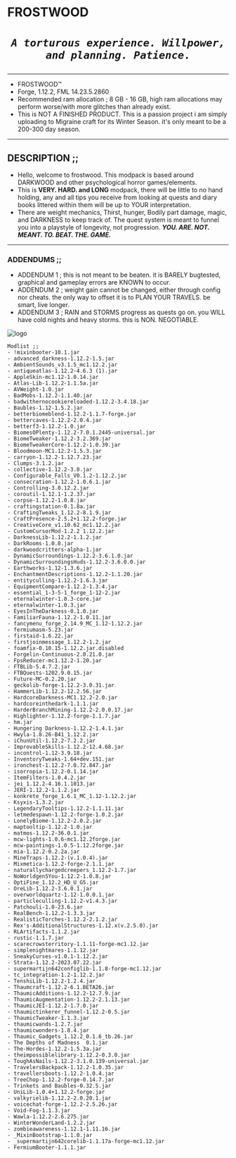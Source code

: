 # FROSTWOOD
<h1>
<p align="center">
  <em
    ><strong
      ><code
        >A torturous experience. Willpower, and planning. Patience.</code
      ></strong
    ></em
  >
</p>
</h1>

---
- FROSTWOOD™
- Forge, 1.12.2, FML 14.23.5.2860
- Recommended ram allocation ; 8 GB - 16 GB, high ram allocations may perform worse/with more glitches than already exist. 
- This is NOT A FINISHED PRODUCT. This is a passion project i am simply uploading to Migraine craft for its Winter Season. it's only meant to be a 200-300 day season.
---
## DESCRIPTION ;;
- Hello, welcome to frostwood. This modpack is based around DARKWOOD and other psychological horror games/elements.
- This is **VERY. HARD. and LONG** modpack, there will be little to no hand holding, any and all tips you receive from looking at quests and diary books littered within them will be up to YOUR interpretation. 
- There are weight mechanics, Thirst, hunger, Bodily part damage, magic, and DARKNESS to keep track of. The quest system is meant to funnel you into a playstyle of longevity, not progression.  ***YOU. ARE. NOT. MEANT. TO. BEAT. THE. GAME.***
---
### ADDENDUMS ;;
- ADDENDUM 1 ; this is not meant to be beaten. it is BARELY bugtested, graphical and gameplay errors are KNOWN to occur. 
- ADDENDUM 2 ; weight gain cannot be changed, either through config nor cheats. the only way to offset it is to PLAN YOUR TRAVELS. be smart, live longer.
- ADDENDUM 3 ; RAIN and STORMS progress as quests go on. you WILL have cold nights and heavy storms. this is NON. NEGOTIABLE.

![logo](https://github.com/user-attachments/assets/a2262408-a28b-4ddb-b37b-735cd01b715a "FROSTWOOD")
```
Modlist ;;
- !mixinbooter-10.1.jar
- advanced_darkness-1.12.2-1.5.jar
- AmbientSounds_v3.1.5_mc1.12.2.jar
- antiqueatlas-1.12.2-4.6.3 (1).jar
- AppleSkin-mc1.12-1.0.14.jar
- Atlas-Lib-1.12.2-1.1.5a.jar
- AVWeight-1.0.jar
- BadMobs-1.12.2-1.1.40.jar
- badwithernocookiereloaded-1.12.2-3.4.18.jar
- Baubles-1.12-1.5.2.jar
- betterbiomeblend-1.12.2-1.1.7-forge.jar
- bettercaves-1.12.2-2.0.4.jar
- betterf3-1.12.2-1.0.jar
- BiomesOPlenty-1.12.2-7.0.1.2445-universal.jar
- BiomeTweaker-1.12.2-3.2.369.jar
- BiomeTweakerCore-1.12.2-1.0.39.jar
- Bloodmoon-MC1.12.2-1.5.3.jar
- carryon-1.12.2-1.12.7.23.jar
- Clumps-3.1.2.jar
- collective-1.12.2-3.0.jar
- Configurable_Falls_V0.1.2-1.12.2.jar
- consecration-1.12.2-1.0.6.1.jar
- Controlling-3.0.12.2.jar
- coroutil-1.12.1-1.2.37.jar
- corpse-1.12.2-1.0.8.jar
- craftingstation-0.1.8a.jar
- CraftingTweaks_1.12.2-8.1.9.jar
- CraftPresence-2.5.2+1.12.2-forge.jar
- CreativeCore_v1.10.62_mc1.12.2.jar
- CustomCursorMod-1.2.2 1.12.2.jar
- DarknessLib-1.12.2-1.1.2.jar
- DarkRooms-1.0.0.jar
- darkwoodcritters-alpha-1.jar
- DynamicSurroundings-1.12.2-3.6.1.0.jar
- DynamicSurroundingsHuds-1.12.2-3.6.0.0.jar
- Earthworks-1.12-1.3.6.jar
- EnchantmentDescriptions-1.12.2-1.1.20.jar
- entityculling-1.12.2-1.6.3.jar
- EquipmentCompare-1.12.2-1.3.4.jar
- essential_1-3-5-1_forge_1-12-2.jar
- eternalwinter-1.0.3-core.jar
- eternalwinter-1.0.3.jar
- EyesInTheDarkness-0.1.0.jar
- FamiliarFauna-1.12.2-1.0.11.jar
- fancymenu_forge_2.14.9_MC_1.12-1.12.2.jar
- fermiumasm-5.23.jar
- firstaid-1.6.22.jar
- firstjoinmessage_1.12.2-1.2.jar
- foamfix-0.10.15-1.12.2.jar.disabled
- Forgelin-Continuous-2.0.21.0.jar
- FpsReducer-mc1.12.2-1.20.jar
- FTBLib-5.4.7.2.jar
- FTBQuests-1202.9.0.15.jar
- Future-MC-0.2.20.jar
- geckolib-forge-1.12.2-3.0.31.jar
- HammerLib-1.12.2-12.2.56.jar
- HardcoreDarkness-MC1.12.2-2.0.jar
- hardcoreinthedark-1.1.1.jar
- HarderBranchMining-1.12.2-2.0.0.17.jar
- Highlighter-1.12.2-forge-1.1.7.jar
- hm.jar
- Hungering Darkness-1.12.2-1.4.1.jar
- Hwyla-1.8.26-B41_1.12.2.jar
- iChunUtil-1.12.2-7.2.2.jar
- ImprovableSkills-1.12.2-12.4.68.jar
- incontrol-1.12-3.9.18.jar
- InventoryTweaks-1.64+dev.151.jar
- ironchest-1.12.2-7.0.72.847.jar
- isorropia-1.12.2-0.1.14.jar
- ItemFilters-1.0.4.2.jar
- jei_1.12.2-4.16.1.1013.jar
- JERI-1.12.2-1.1.2.jar
- konkrete_forge_1.6.1_MC_1.12-1.12.2.jar
- Ksyxis-1.3.2.jar
- LegendaryTooltips-1.12.2-1.1.11.jar
- letmedespawn-1.12.2-forge-1.0.2.jar
- LonelyBiome-1.12.2-2.0.2.jar
- maptooltip-1.12.2-1.0.jar
- matmos-1.12.2-36.0.1.jar
- mcw-lights-1.0.6-mc1.12.2forge.jar
- mcw-paintings-1.0.5-1.12.2forge.jar
- mia-1.12.2-0.2.2a.jar
- MineTraps-1.12.2-(v.1.0.4).jar
- Mixmetica-1.12.2-forge-2.1.1.jar
- naturallychargedcreepers_1.12.2-1.7.jar
- NoWorldgen5You-1.12.2-1.0.8.jar
- OptiFine_1.12.2_HD_U_G5.jar
- OreLib-1.12.2-3.6.0.1.jar
- overworldquartz-1.12-1.0.0.1.jar
- particleculling-1.12.2-v1.4.3.jar
- Patchouli-1.0-23.6.jar
- RealBench-1.12.2-1.3.3.jar
- RealisticTorches-1.12.2-2.1.2.jar
- Rex's-AdditionalStructures-1.12.x(v.2.5.0).jar
- RLArtifacts-1.1.2.jar
- rustic-1.1.7.jar
- scarecrowsterritory-1.1.11-forge-mc1.12.jar
- simplenightmares-1.1.12.jar
- SneakyCurses-v1.0.1-1.12.2.jar
- Strata-1.12.2-2023.07.22.jar
- supermartijn642configlib-1.1.8-forge-mc1.12.jar
- tc_integration-1.2-1.12.2.jar
- TenshiLib-1.12.2-1.2.4.jar
- Thaumcraft-1.12.2-6.1.BETA26.jar
- ThaumicAdditions-1.12.2-12.7.9.jar
- ThaumicAugmentation-1.12.2-2.1.13.jar
- ThaumicJEI-1.12.2-1.7.0.jar
- thaumictinkerer_funnel-1.12.2-0.5.jar
- ThaumicTweaker-1.1.3.jar
- thaumicwands-1.2.7.jar
- thaumicwonders-1.8.4.jar
- Thaumic_Gadgets_1.12.2_0.1.6_tb.26.jar
- The Depths of Madness  0.1.jar
- The-Hordes-1.12.2-1.5.3a.jar
- theimpossiblelibrary-1.12.2-0.3.0.jar
- ToughAsNails-1.12.2-3.1.0.139-universal.jar
- TravelersBackpack-1.12.2-1.0.35.jar
- travellersboots-1.12.2-1.0.4.jar
- TreeChop-1.12.2-forge-0.14.7.jar
- Trinkets and Baubles-0.32.5.jar
- UniLib-1.0.4+1.12.2-forge.jar
- valkyrielib-1.12.2-2.0.20.1.jar
- voicechat-forge-1.12.2-2.5.26.jar
- Void-Fog-1.1.3.jar
- Wawla-1.12.2-2.6.275.jar
- WinterWonderLand-1.2.2.jar
- zombieawareness-1.12.1-1.11.16.jar
- _MixinBootstrap-1.1.0.jar
- _supermartijn642corelib-1.1.17a-forge-mc1.12.jar
- FermiumBooter-1.1.1.jar
```
